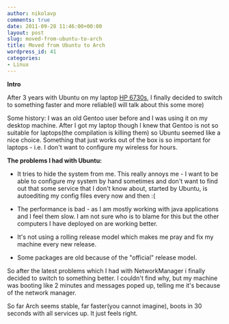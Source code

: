 ```yaml
---
author: nikolavp
comments: true
date: 2011-09-28 11:46:00+00:00
layout: post
slug: moved-from-ubuntu-to-arch
title: Moved from Ubuntu to Arch
wordpress_id: 41
categories:
- Linux
---
```





**Intro**


After 3 years with Ubuntu on my laptop [HP 6730s](http://www.lapwik.com/hp-compaq_6730s), I finally decided to switch to something faster and more reliable(I will talk about this some more)

Some history:
I was an old Gentoo user before and I was using it on my desktop machine. After I got my laptop though I knew that Gentoo is not so suitable for laptops(the compilation is killing them) so Ubuntu seemed like a nice choice. Something that just works out of the box is so important for laptops - i.e. I don't want to configure my wireless for hours.








**The problems I had with Ubuntu:**








	
  * It tries to hide the system from me. This really annoys me - I want to be able to configure my system by hand sometimes and don't want to find out that some service that I don't know about, started by Ubuntu, is autoediting my config files every now and then :(

	
  * The performance is bad - as I am mostly working with java applications and I feel them slow. I am not sure who is to blame for this but the other computers I have deployed on are working better.

	
  * It's not using a rolling release model which makes me pray and fix my machine every new release.

	
  * Some packages are old because of the "official" release model.




So after the latest problems which I had with NetworkManager i finally decided to switch to something better. I couldn't find why, but my machine was booting like 2 minutes and messages poped up, telling me it's because of the network manager.













So far Arch seems stable, far faster(you cannot imagine), boots in 30 seconds with all services up. It just feels right.
